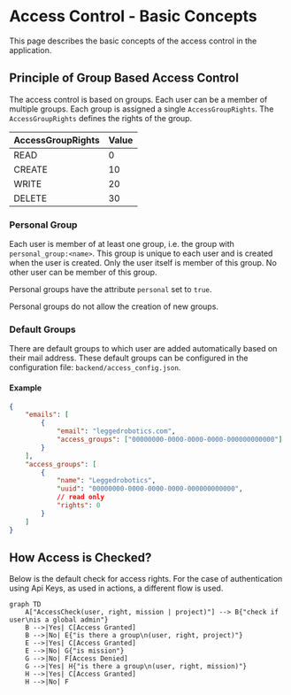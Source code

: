 # Access Control - Basic Concepts

This page describes the basic concepts of the access control in the application.

## Principle of Group Based Access Control

The access control is based on groups. Each user can be a member of multiple groups. Each group is assigned a single
`AccessGroupRights`. The `AccessGroupRights` defines the rights of the group.

| AccessGroupRights | Value |
| ----------------- | ----- |
| READ              | 0     |
| CREATE            | 10    |
| WRITE             | 20    |
| DELETE            | 30    |

### Personal Group

Each user is member of at least one group, i.e. the group with `personal_group:<name>`. This group is unique to each
user and is created when the user is created. Only the user itself is member of this group. No other user can be member
of this group.

Personal groups have the attribute `personal` set to `true`.

Personal groups do not allow the creation of new groups.

### Default Groups

There are default groups to which user are added automatically based on their mail address.
These default groups can be configured in the configuration file: `backend/access_config.json`.

#### Example

```json
{
    "emails": [
        {
            "email": "leggedrobotics.com",
            "access_groups": ["00000000-0000-0000-0000-000000000000"]
        }
    ],
    "access_groups": [
        {
            "name": "Leggedrobotics",
            "uuid": "00000000-0000-0000-0000-000000000000",
            // read only
            "rights": 0
        }
    ]
}
```

## How Access is Checked?
Below is the default check for access rights. For the case of authentication using Api Keys, as used in actions, a different flow is used.

```mermaid
graph TD
    A["AccessCheck(user, right, mission | project)"] --> B{"check if user\nis a global admin"}
    B -->|Yes| C[Access Granted]
    B -->|No| E{"is there a group\n(user, right, project)"}
    E -->|Yes| C[Access Granted]
    E -->|No| G{"is mission"}
    G -->|No| F[Access Denied]
    G -->|Yes| H{"is there a group\n(user, right, mission)"}
    H -->|Yes| C[Access Granted]
    H -->|No| F
```
